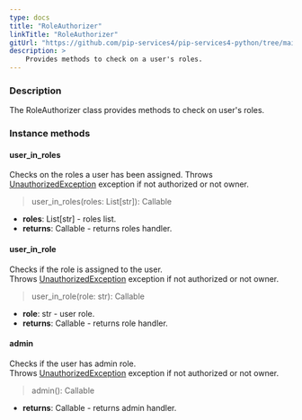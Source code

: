 ```yaml
---
type: docs
title: "RoleAuthorizer"
linkTitle: "RoleAuthorizer"
gitUrl: "https://github.com/pip-services4/pip-services4-python/tree/main/pip-services4-http-python"
description: >
    Provides methods to check on a user's roles.
---
```


### Description

The RoleAuthorizer class provides methods to check on user's roles.

### Instance methods

#### user_in_roles
Checks on the roles a user has been assigned.
Throws [UnauthorizedException](../../../commons/errors/unauthorized_exception) exception if not authorized or not owner.

> user_in_roles(roles: List[str]): Callable

- **roles**: List[str] - roles list.
- **returns**: Callable - returns roles handler.

#### user_in_role
Checks if the role is assigned to the user.  
Throws [UnauthorizedException](../../../commons/errors/unauthorized_exception) exception if not authorized or not owner.

> user_in_role(role: str): Callable

- **role**: str - user role.
- **returns**: Callable - returns role handler.


#### admin
Checks if the user has admin role.  
Throws [UnauthorizedException](../../../commons/errors/unauthorized_exception) exception if not authorized or not owner.

> admin(): Callable

- **returns**: Callable - returns admin handler.

